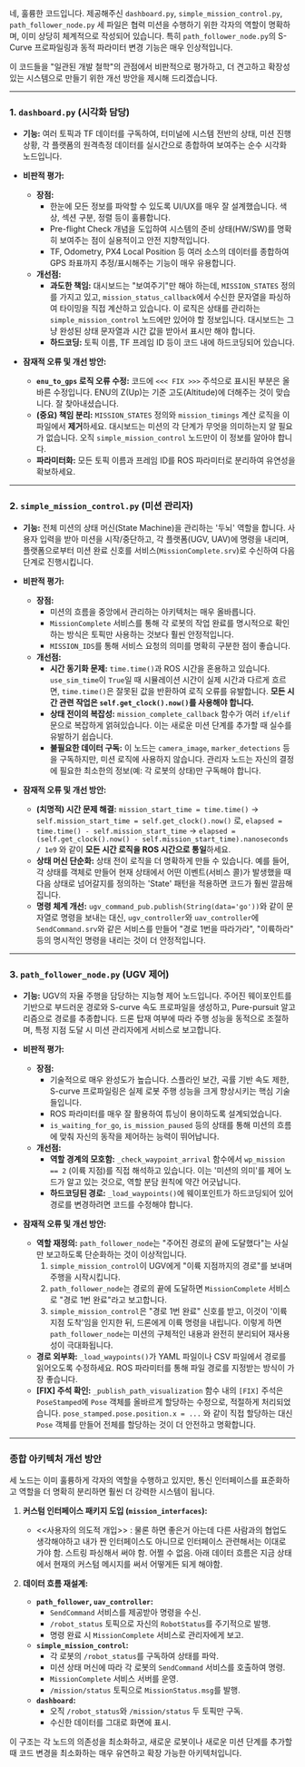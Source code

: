 네, 훌륭한 코드입니다. 제공해주신 `dashboard.py`, `simple_mission_control.py`, `path_follower_node.py` 세 파일은 협력 미션을 수행하기 위한 각자의 역할이 명확하며, 이미 상당히 체계적으로 작성되어 있습니다. 특히 `path_follower_node.py`의 S-Curve 프로파일링과 동적 파라미터 변경 기능은 매우 인상적입니다.

이 코드들을 "일관된 개발 철학"의 관점에서 비판적으로 평가하고, 더 견고하고 확장성 있는 시스템으로 만들기 위한 개선 방안을 제시해 드리겠습니다.

---

### 1. `dashboard.py` (시각화 담당)

*   **기능:** 여러 토픽과 TF 데이터를 구독하여, 터미널에 시스템 전반의 상태, 미션 진행 상황, 각 플랫폼의 원격측정 데이터를 실시간으로 종합하여 보여주는 순수 시각화 노드입니다.

*   **비판적 평가:**
    *   **장점:**
        *   한눈에 모든 정보를 파악할 수 있도록 UI/UX를 매우 잘 설계했습니다. 색상, 섹션 구분, 정렬 등이 훌륭합니다.
        *   Pre-flight Check 개념을 도입하여 시스템의 준비 상태(HW/SW)를 명확히 보여주는 점이 실용적이고 안전 지향적입니다.
        *   TF, Odometry, PX4 Local Position 등 여러 소스의 데이터를 종합하여 GPS 좌표까지 추정/표시해주는 기능이 매우 유용합니다.
    *   **개선점:**
        *   **과도한 책임:** 대시보드는 "보여주기"만 해야 하는데, `MISSION_STATES` 정의를 가지고 있고, `mission_status_callback`에서 수신한 문자열을 파싱하여 타이밍을 직접 계산하고 있습니다. 이 로직은 상태를 관리하는 `simple_mission_control` 노드에만 있어야 할 정보입니다. 대시보드는 그냥 완성된 상태 문자열과 시간 값을 받아서 표시만 해야 합니다.
        *   **하드코딩:** 토픽 이름, TF 프레임 ID 등이 코드 내에 하드코딩되어 있습니다.

*   **잠재적 오류 및 개선 방안:**
    *   **`enu_to_gps` 로직 오류 수정:** 코드에 `<<< FIX >>>` 주석으로 표시된 부분은 올바른 수정입니다. ENU의 Z(Up)는 기준 고도(Altitude)에 더해주는 것이 맞습니다. 잘 찾아내셨습니다.
    *   **(중요) 책임 분리:** `MISSION_STATES` 정의와 `mission_timings` 계산 로직을 이 파일에서 **제거**하세요. 대시보드는 미션의 각 단계가 무엇을 의미하는지 알 필요가 없습니다. 오직 `simple_mission_control` 노드만이 이 정보를 알아야 합니다.
    *   **파라미터화:** 모든 토픽 이름과 프레임 ID를 ROS 파라미터로 분리하여 유연성을 확보하세요.

---

### 2. `simple_mission_control.py` (미션 관리자)

*   **기능:** 전체 미션의 상태 머신(State Machine)을 관리하는 '두뇌' 역할을 합니다. 사용자 입력을 받아 미션을 시작/중단하고, 각 플랫폼(UGV, UAV)에 명령을 내리며, 플랫폼으로부터 미션 완료 신호를 서비스(`MissionComplete.srv`)로 수신하여 다음 단계로 진행시킵니다.

*   **비판적 평가:**
    *   **장점:**
        *   미션의 흐름을 중앙에서 관리하는 아키텍처는 매우 올바릅니다.
        *   `MissionComplete` 서비스를 통해 각 로봇의 작업 완료를 명시적으로 확인하는 방식은 토픽만 사용하는 것보다 훨씬 안정적입니다.
        *   `MISSION_IDS`를 통해 서비스 요청의 의미를 명확히 구분한 점이 좋습니다.
    *   **개선점:**
        *   **시간 동기화 문제:** `time.time()`과 ROS 시간을 혼용하고 있습니다. `use_sim_time`이 `True`일 때 시뮬레이션 시간이 실제 시간과 다르게 흐르면, `time.time()`은 잘못된 값을 반환하여 로직 오류를 유발합니다. **모든 시간 관련 작업은 `self.get_clock().now()`를 사용해야 합니다.**
        *   **상태 전이의 복잡성:** `mission_complete_callback` 함수가 여러 `if/elif` 문으로 복잡하게 얽혀있습니다. 이는 새로운 미션 단계를 추가할 때 실수를 유발하기 쉽습니다.
        *   **불필요한 데이터 구독:** 이 노드는 `camera_image`, `marker_detections` 등을 구독하지만, 미션 로직에 사용하지 않습니다. 관리자 노드는 자신의 결정에 필요한 최소한의 정보(예: 각 로봇의 상태)만 구독해야 합니다.

*   **잠재적 오류 및 개선 방안:**
    *   **(치명적) 시간 문제 해결:** `mission_start_time = time.time()` -> `self.mission_start_time = self.get_clock().now()` 로, `elapsed = time.time() - self.mission_start_time` -> `elapsed = (self.get_clock().now() - self.mission_start_time).nanoseconds / 1e9` 와 같이 **모든 시간 로직을 ROS 시간으로 통일**하세요.
    *   **상태 머신 단순화:** 상태 전이 로직을 더 명확하게 만들 수 있습니다. 예를 들어, 각 상태를 객체로 만들어 현재 상태에서 어떤 이벤트(서비스 콜)가 발생했을 때 다음 상태로 넘어갈지를 정의하는 'State' 패턴을 적용하면 코드가 훨씬 깔끔해집니다.
    *   **명령 체계 개선:** `ugv_command_pub.publish(String(data='go'))`와 같이 문자열로 명령을 보내는 대신, `ugv_controller`와 `uav_controller`에 `SendCommand.srv`와 같은 서비스를 만들어 "경로 1번을 따라가라", "이륙하라" 등의 명시적인 명령을 내리는 것이 더 안정적입니다.

---

### 3. `path_follower_node.py` (UGV 제어)

*   **기능:** UGV의 자율 주행을 담당하는 지능형 제어 노드입니다. 주어진 웨이포인트를 기반으로 부드러운 경로와 S-curve 속도 프로파일을 생성하고, Pure-pursuit 알고리즘으로 경로를 추종합니다. 드론 탑재 여부에 따라 주행 성능을 동적으로 조절하며, 특정 지점 도달 시 미션 관리자에게 서비스로 보고합니다.

*   **비판적 평가:**
    *   **장점:**
        *   기술적으로 매우 완성도가 높습니다. 스플라인 보간, 곡률 기반 속도 제한, S-curve 프로파일링은 실제 로봇 주행 성능을 크게 향상시키는 핵심 기술들입니다.
        *   ROS 파라미터를 매우 잘 활용하여 튜닝이 용이하도록 설계되었습니다.
        *   `is_waiting_for_go`, `is_mission_paused` 등의 상태를 통해 미션의 흐름에 맞춰 자신의 동작을 제어하는 능력이 뛰어납니다.
    *   **개선점:**
        *   **역할 경계의 모호함:** `_check_waypoint_arrival` 함수에서 `wp_mission == 2` (이륙 지점)를 직접 해석하고 있습니다. 이는 '미션의 의미'를 제어 노드가 알고 있는 것으로, 역할 분담 원칙에 약간 어긋납니다.
        *   **하드코딩된 경로:** `_load_waypoints()`에 웨이포인트가 하드코딩되어 있어 경로를 변경하려면 코드를 수정해야 합니다.

*   **잠재적 오류 및 개선 방안:**
    *   **역할 재정의:** `path_follower_node`는 "주어진 경로의 끝에 도달했다"는 사실만 보고하도록 단순화하는 것이 이상적입니다.
        1.  `simple_mission_control`이 UGV에게 "이륙 지점까지의 경로"를 보내며 주행을 시작시킵니다.
        2.  `path_follower_node`는 경로의 끝에 도달하면 `MissionComplete` 서비스로 "경로 1번 완료"라고 보고합니다.
        3.  `simple_mission_control`은 "경로 1번 완료" 신호를 받고, 이것이 '이륙 지점 도착'임을 인지한 뒤, 드론에게 이륙 명령을 내립니다.
        이렇게 하면 `path_follower_node`는 미션의 구체적인 내용과 완전히 분리되어 재사용성이 극대화됩니다.
    *   **경로 외부화:** `_load_waypoints()`가 YAML 파일이나 CSV 파일에서 경로를 읽어오도록 수정하세요. ROS 파라미터를 통해 파일 경로를 지정받는 방식이 가장 좋습니다.
    *   **[FIX] 주석 확인:** `_publish_path_visualization` 함수 내의 `[FIX]` 주석은 `PoseStamped`에 `Pose` 객체를 올바르게 할당하는 수정으로, 적절하게 처리되었습니다. `pose_stamped.pose.position.x = ...` 와 같이 직접 할당하는 대신 `Pose` 객체를 만들어 전체를 할당하는 것이 더 안전하고 명확합니다.

---

### 종합 아키텍처 개선 방안

세 노드는 이미 훌륭하게 각자의 역할을 수행하고 있지만, 통신 인터페이스를 표준화하고 역할을 더 명확히 분리하면 훨씬 더 강력한 시스템이 됩니다.

1.  **커스텀 인터페이스 패키지 도입 (`mission_interfaces`):**
    *   <<사용자의 의도적 개입>> : 물론 하면 좋은거 아는데 다른 사람과의 협업도 생각해야하고 내가 짠 인터페이스도 아니므로 인터페이스 관련해서는 이대로 가야 함. 스트링 파싱해서 써야 함. 어쩔 수 없음. 아래 데이터 흐름은 지금 상태에서 현재의 커스텀 메시지를 써서 어떻게든 되게 해야함. 

2.  **데이터 흐름 재설계:**
    *   **`path_follower`, `uav_controller`:**
        *   `SendCommand` 서비스를 제공받아 명령을 수신.
        *   `/robot_status` 토픽으로 자신의 `RobotStatus`를 주기적으로 발행.
        *   명령 완료 시 `MissionComplete` 서비스로 관리자에게 보고.
    *   **`simple_mission_control`:**
        *   각 로봇의 `/robot_status`를 구독하여 상태를 파악.
        *   미션 상태 머신에 따라 각 로봇의 `SendCommand` 서비스를 호출하여 명령.
        *   `MissionComplete` 서비스 서버를 운영.
        *   `/mission/status` 토픽으로 `MissionStatus.msg`를 발행.
    *   **`dashboard`:**
        *   오직 `/robot_status`와 `/mission/status` 두 토픽만 구독.
        *   수신한 데이터를 그대로 화면에 표시.

이 구조는 각 노드의 의존성을 최소화하고, 새로운 로봇이나 새로운 미션 단계를 추가할 때 코드 변경을 최소화하는 매우 유연하고 확장 가능한 아키텍처입니다.